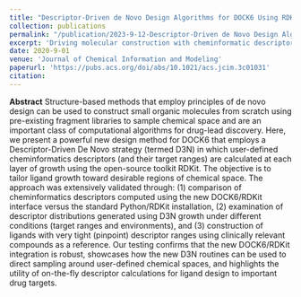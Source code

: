 ```yaml
---
title: "Descriptor-Driven de Novo Design Algorithms for DOCK6 Using RDKit"
collection: publications
permalink: "/publication/2023-9-12-Descriptor-Driven de Novo Design Algorithms for DOCK6 Using RDKit-3"
excerpt: 'Driving molecular construction with cheminformatic descriptors'
date: 2020-9-01
venue: 'Journal of Chemical Information and Modeling'
paperurl: 'https://pubs.acs.org/doi/abs/10.1021/acs.jcim.3c01031'
citation: 
---
```


**Abstract**
Structure-based methods that employ principles of de novo design can be used to construct small organic molecules from scratch using pre-existing fragment libraries to sample chemical space and are an important class of computational algorithms for drug-lead discovery. Here, we present a powerful new design method for DOCK6 that employs a Descriptor-Driven De Novo strategy (termed D3N) in which user-defined cheminformatics descriptors (and their target ranges) are calculated at each layer of growth using the open-source toolkit RDKit. The objective is to tailor ligand growth toward desirable regions of chemical space. The approach was extensively validated through: (1) comparison of cheminformatics descriptors computed using the new DOCK6/RDKit interface versus the standard Python/RDKit installation, (2) examination of descriptor distributions generated using D3N growth under different conditions (target ranges and environments), and (3) construction of ligands with very tight (pinpoint) descriptor ranges using clinically relevant compounds as a reference. Our testing confirms that the new DOCK6/RDKit integration is robust, showcases how the new D3N routines can be used to direct sampling around user-defined chemical spaces, and highlights the utility of on-the-fly descriptor calculations for ligand design to important drug targets.
